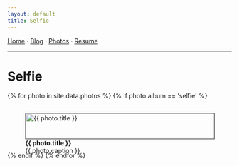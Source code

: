 ```yaml
---
layout: default
title: Selfie
---
```


<nav>
  <a href="{{ '/' | relative_url }}">Home</a> ·
  <a href="{{ '/blog/' | relative_url }}">Blog</a> ·
  <a href="{{ '/gallery/' | relative_url }}">Photos</a> ·
  <a href="{{ '/resume/' | relative_url }}">Resume</a>
  <hr />
</nav>

# Selfie

<div style="display:grid;grid-template-columns:repeat(auto-fill,minmax(260px,1fr));gap:16px;">
{% for photo in site.data.photos %}
  {% if photo.album == 'selfie' %}
  <figure>
    <img src="{{ photo.url }}" alt="{{ photo.title }}" style="width:100%;height:auto;border:1px solid #444;"/>
    <figcaption><strong>{{ photo.title }}</strong><br/>{{ photo.caption }}</figcaption>
  </figure>
  {% endif %}
{% endfor %}
</div>

